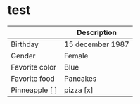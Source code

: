 # test

|             | Description |
| ----------- | ----------- |
| Birthday    | 15 december 1987|
| Gender      | Female | 
| Favorite color | Blue | 
| Favorite food  | Pancakes | 
| Pinneapple  [ ] | pizza [x]| 
